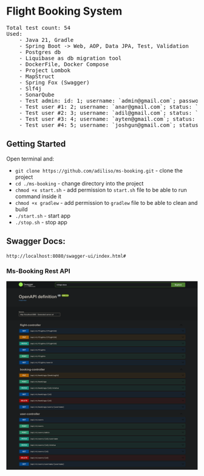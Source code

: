 # Flight Booking System #

<pre>
Total test count: 54
Used:
    - Java 21, Gradle
    - Spring Boot -> Web, AOP, Data JPA, Test, Validation
    - Postgres db
    - Liquibase as db migration tool
    - DockerFile, Docker Compose
    - Project Lombok
    - MapStruct
    - Spring Fox (Swagger)
    - Slf4j
    - SonarQube
    - Test admin: id: 1; username: `admin@gmail.com`; password: `Admin@2005`; status: `ACTIVE`
    - Test user #1: 2; username: `anar@gmail.com`; status: `ACTIVE`
    - Test user #2: 3; username: `adil@gmail.com`; status: `ACTIVE`
    - Test user #3: 4; username: `ayten@gmail.com`; status: `ACTIVE`
    - Test user #4: 5; username: `joshgun@gmail.com`; status: `ACTIVE`
</pre>

## Getting Started ##

Open terminal and:

- `git clone https://github.com/adiliso/ms-booking.git` - clone the project
- `cd ./ms-booking` - change directory into the project
- `chmod +x start.sh` - add permission to `start.sh` file to be able to run command inside it
- `chmod +x gradlew`  - add permission to `gradlew` file to be able to clean and build
- `./start.sh` - start app
- `./stop.sh`  - stop app


## Swagger Docs: ##

```
http://localhost:8080/swagger-ui/index.html#
```

### Ms-Booking Rest API ###

![ms-booking](./_diagram/booking.png)